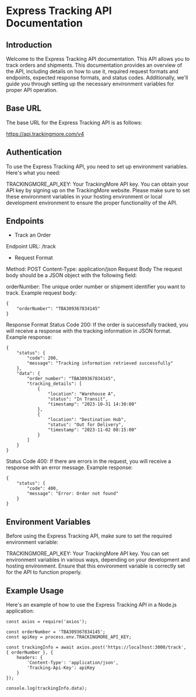 # Express Tracking API Documentation

## Introduction

Welcome to the Express Tracking API documentation. This API allows you to track orders and shipments. This documentation provides an overview of the API, including details on how to use it, required request formats and endpoints, expected response formats, and status codes. Additionally, we'll guide you through setting up the necessary environment variables for proper API operation.

## Base URL
The base URL for the Express Tracking API is as follows:

https://api.trackingmore.com/v4


## Authentication
To use the Express Tracking API, you need to set up environment variables. Here's what you need:

TRACKINGMORE_API_KEY: Your TrackingMore API key. You can obtain your API key by signing up on the TrackingMore website.
Please make sure to set these environment variables in your hosting environment or local development environment to ensure the proper functionality of the API.

## Endpoints
* Track an Order

Endpoint
URL: /track
* Request Format

Method: POST
Content-Type: application/json
Request Body
The request body should be a JSON object with the following field:

orderNumber: The unique order number or shipment identifier you want to track.
Example request body:
```
{
    "orderNumber": "TBA309367834145"
}
```

Response Format
Status Code 200: If the order is successfully tracked, you will receive a response with the tracking information in JSON format.
Example response:
```
{
    "status": {
        "code": 200,
        "message": "Tracking information retrieved successfully"
    },
    "data": {
        "order_number": "TBA309367834145",
        "tracking_details": [
            {
                "location": "Warehouse A",
                "status": "In Transit",
                "timestamp": "2023-10-31 14:30:00"
            },
            {
                "location": "Destination Hub",
                "status": "Out for Delivery",
                "timestamp": "2023-11-02 08:15:00"
            }
        ]
    }
}
```
Status Code 400: If there are errors in the request, you will receive a response with an error message.
Example response:
```
{
    "status": {
        "code": 400,
        "message": "Error: Order not found"
    }
}
```

## Environment Variables
Before using the Express Tracking API, make sure to set the required environment variable:

TRACKINGMORE_API_KEY: Your TrackingMore API key.
You can set environment variables in various ways, depending on your development and hosting environment. Ensure that this environment variable is correctly set for the API to function properly.


## Example Usage
Here's an example of how to use the Express Tracking API in a Node.js application:
```
const axios = require('axios');

const orderNumber = 'TBA309367834145';
const apiKey = process.env.TRACKINGMORE_API_KEY;

const trackingInfo = await axios.post('https://localhost:3000/track', { orderNumber }, {
    headers: {
        'Content-Type': 'application/json',
        'Tracking-Api-Key': apiKey
    }
});

console.log(trackingInfo.data);
```